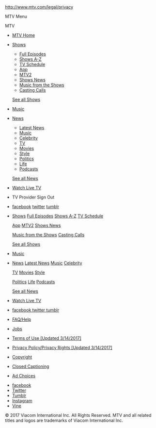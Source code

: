 http://www.mtv.com/legal/privacy

<span class="icon"></span> <span class="screen-reader-text">MTV Menu</span>

<span class="icon" data-graphics="A"></span> <span class="screen-reader-text">MTV</span>

-   [MTV Home](http://www.mtv.com/)
-   <a href="/shows" class="has_arrow notriforce">Shows</a>
    -   [Full Episodes](/full-episodes)
    -   [Shows A-Z](/shows)
    -   [TV Schedule](/tv-schedule)
    -   [App](/app)
    -   [MTV2](/mtv2)
    -   [Shows News](/news/collection/mtv-shows/)
    -   [Music from the Shows](http://soundtrack.mtv.com)
    -   [Casting Calls](/casting-calls)

    <a href="/shows" class="see_all">See all Shows</a>

-   [Music](/music)
-   <a href="http://www.mtv.com/news/" class="has_arrow notriforce">News</a>
    -   [Latest News](http://www.mtv.com/news/)
    -   [Music](http://www.mtv.com/news/music/)
    -   [Celebrity](http://www.mtv.com/news/celebrity/)
    -   [TV](http://www.mtv.com/news/tv/)
    -   [Movies](http://www.mtv.com/news/movies/)
    -   [Style](http://www.mtv.com/news/style/)
    -   [Politics](http://www.mtv.com/news/politics/)
    -   [Life](http://www.mtv.com/news/life/)
    -   [Podcasts](http://www.mtv.com/news/podcasts/)

    <a href="http://www.mtv.com/news/" class="see_all">See all News</a>

-   [Watch Live TV](/live-tv)
-   TV Provider Sign Out
-   <a href="http://www.facebook.com/MTV" class="notriforce"><span class="icon" data-graphics="N"></span> <span class="screen-reader-text">facebook</span></a> <a href="https://twitter.com/MTV" class="notriforce"><span class="icon" data-graphics="O"></span> <span class="screen-reader-text">twitter</span></a> <a href="http://mtv.tumblr.com/" class="notriforce"><span class="icon" data-graphics="Q"></span> <span class="screen-reader-text">tumblr</span></a>

<a href="/" class="logo"><span class="icon" data-graphics="@"></span></a>

-   <a href="/shows" class="has_arrow">Shows</a>
    <a href="" class="close"></a>
    [Full Episodes](/full-episodes) [Shows A-Z](/shows) [TV Schedule](/tv-schedule)

    [App](/app) [MTV2](/mtv2) [Shows News](/news/collection/mtv-shows/)

    [Music from the Shows](http://soundtrack.mtv.com) [Casting Calls](/casting-calls)

    <a href="/shows" class="see_all">See all Shows</a>

-   [Music](/music)
-   <a href="http://www.mtv.com/news/" class="has_arrow">News</a>
    <a href="" class="close"></a>
    [Latest News](http://www.mtv.com/news/) [Music](http://www.mtv.com/news/music/) [Celebrity](http://www.mtv.com/news/celebrity/)

    [TV](http://www.mtv.com/news/tv/) [Movies](http://www.mtv.com/news/movies/) [Style](http://www.mtv.com/news/style/)

    [Politics](http://www.mtv.com/news/politics/) [Life](http://www.mtv.com/news/life/) [Podcasts](http://www.mtv.com/news/podcasts/)

    <a href="http://www.mtv.com/news/" class="see_all">See all News</a>

-   [Watch Live TV](/live-tv)
-   <a href="http://www.facebook.com/MTV" class="notriforce"><span class="icon" data-graphics="N"></span> <span class="screen-reader-text">facebook </span></a> <a href="https://twitter.com/MTV" class="notriforce"><span class="icon" data-graphics="O"></span> <span class="screen-reader-text">twitter </span></a> <a href="http://mtv.tumblr.com/" class="notriforce"><span class="icon" data-graphics="Q"></span> <span class="screen-reader-text">tumblr </span></a>

-   <a href="/legal/frequently-asked-questions" class="faq_help" title="FAQ/Help">FAQ/Help</a>
-   <a href="http://www.viacomcareers.com/" class="jobs" title="Jobs">Jobs</a>
-   <a href="/legal/terms" class="terms_of_use__updated_3_14_2017_" title="Terms of Use [Updated 3/14/2017]">Terms of Use [Updated 3/14/2017]</a>
-   <a href="/legal/privacy" class="privacy_policy_privacy_rights__updated_3_14_2017_" title="Privacy Policy/Privacy Rights [Updated 3/14/2017]">Privacy Policy/Privacy Rights [Updated 3/14/2017]</a>
-   <a href="/legal/copyright" class="copyright" title="Copyright">Copyright</a>
-   <a href="http://mainevents.mtvn.com/accessibility/" class="closed_captioning" title="Closed Captioning">Closed Captioning</a>
-   <a href="http://srp.viacom.com/sitefaq.html" class="ad_choices" title="Ad Choices">Ad Choices</a>

<!-- -->

-   <a href="http://www.facebook.com/MTV" class="facebook" title="facebook">facebook</a>
-   <a href="https://twitter.com/MTV" class="twitter" title="Twitter">Twitter</a>
-   <a href="http://mtv.tumblr.com/" class="tumblr" title="Tumblr">Tumblr</a>
-   <a href="http://instagram.com/mtv" class="instagram" title="Instagram">Instagram</a>
-   <a href="https://vine.co/MTV" class="vine" title="Vine">Vine</a>

© 2017 Viacom International Inc. All Rights Reserved. MTV and all related titles and logos are trademarks of Viacom International Inc.


